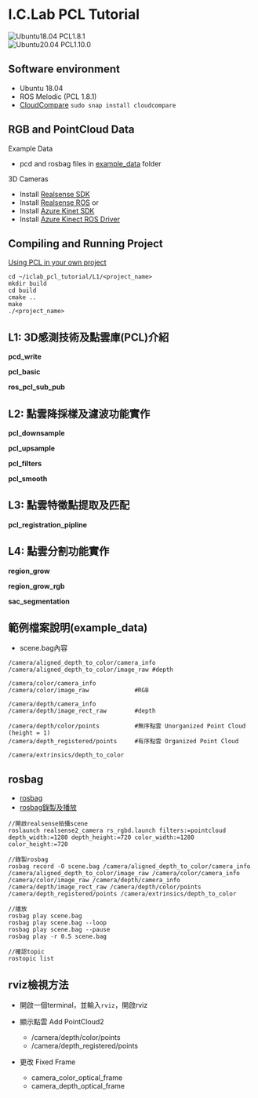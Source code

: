 # I.C.Lab PCL Tutorial

![Ubuntu18.04 PCL1.8.1](https://img.shields.io/badge/Ububtu_18.04-PCL_1.8.1-green.svg)  
![Ubuntu20.04 PCL1.10.0](https://img.shields.io/badge/Ububtu_20.04-PCL_1.10.0-green.svg)

## Software environment
* Ubuntu 18.04
* ROS Melodic (PCL 1.8.1)
* [CloudCompare](https://www.danielgm.net/cc/) `sudo snap install cloudcompare`

## RGB and PointCloud Data
Example Data
* pcd and rosbag files in [example_data](https://github.com/uptopia/iclab_pcl_tutorial/example_data) folder

3D Cameras
* Install [Realsense SDK](https://github.com/IntelRealSense/librealsense)
* Install [Realsense ROS](https://github.com/IntelRealSense/realsense-ros)
or
* Install [Azure Kinet SDK](https://github.com/microsoft/Azure-Kinect-Sensor-SDK)
* Install [Azure Kinect ROS Driver](https://github.com/microsoft/Azure_Kinect_ROS_Driver)

## Compiling and Running Project
[Using PCL in your own project](https://pcl.readthedocs.io/projects/tutorials/en/latest/using_pcl_pcl_config.html#using-pcl-pcl-config)

```
cd ~/iclab_pcl_tutorial/L1/<project_name>
mkdir build
cd build
cmake ..
make
./<project_name>
```

## L1: 3D感測技術及點雲庫(PCL)介紹

**pcd_write**

**pcl_basic**

**ros_pcl_sub_pub**

## L2: 點雲降採樣及濾波功能實作

**pcl_downsample**

**pcl_upsample**

**pcl_filters**

**pcl_smooth**

## L3: 點雲特徵點提取及匹配

**pcl_registration_pipline**

## L4: 點雲分割功能實作

**region_grow**

**region_grow_rgb**

**sac_segmentation**

## 範例檔案說明(example_data)

* scene.bag內容
```
/camera/aligned_depth_to_color/camera_info
/camera/aligned_depth_to_color/image_raw #depth

/camera/color/camera_info
/camera/color/image_raw             #RGB

/camera/depth/camera_info
/camera/depth/image_rect_raw        #depth

/camera/depth/color/points          #無序點雲 Unorganized Point Cloud (height = 1)
/camera/depth_registered/points     #有序點雲 Organized Point Cloud

/camera/extrinsics/depth_to_color
```

## rosbag 
* [rosbag](http://wiki.ros.org/rosbag/Commandline)
* [rosbag錄製及播放](https://zhuanlan.zhihu.com/p/151444739)
```
//開啟realsense拍攝scene
roslaunch realsense2_camera rs_rgbd.launch filters:=pointcloud depth_width:=1280 depth_height:=720 color_width:=1280 color_height:=720

//錄製rosbag
rosbag record -O scene.bag /camera/aligned_depth_to_color/camera_info /camera/aligned_depth_to_color/image_raw /camera/color/camera_info /camera/color/image_raw /camera/depth/camera_info /camera/depth/image_rect_raw /camera/depth/color/points /camera/depth_registered/points /camera/extrinsics/depth_to_color

//播放
rosbag play scene.bag           
rosbag play scene.bag --loop
rosbag play scene.bag --pause 
rosbag play -r 0.5 scene.bag

//確認topic
rostopic list
```

## rviz檢視方法
* 開啟一個terminal，並輸入`rviz`，開啟rviz

* 顯示點雲 Add PointCloud2
    * /camera/depth/color/points
    * /camera/depth_registered/points

* 更改 Fixed Frame
    * camera_color_optical_frame
    * camera_depth_optical_frame




